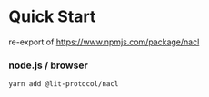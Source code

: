 # Quick Start

re-export of https://www.npmjs.com/package/nacl

### node.js / browser

```
yarn add @lit-protocol/nacl
```
